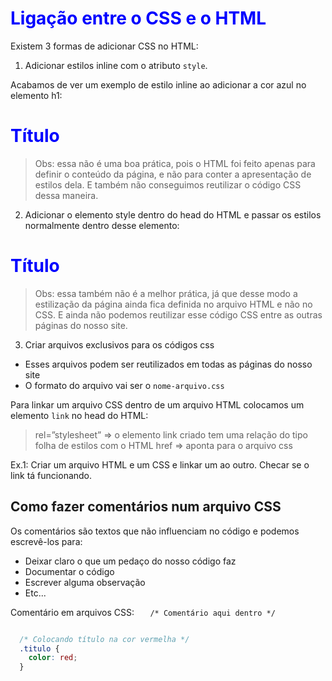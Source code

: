 # Ligação entre o CSS e o HTML

Existem 3 formas de adicionar CSS no HTML:


1. Adicionar estilos inline com o atributo `style`.

Acabamos de ver um exemplo de estilo inline ao adicionar a cor azul no elemento h1:
<body>
  <h1 id="titulo" style="color: blue">Título</h1>
</body>

> Obs: essa não é uma boa prática, pois o HTML foi feito apenas para definir o conteúdo da página, e não para conter a apresentação de estilos dela. E também não conseguimos reutilizar o código CSS dessa maneira.


2. Adicionar o elemento style dentro do head do HTML e passar os estilos normalmente dentro desse elemento:

<head>
  <style>
    h1 {
      color: blue;
    }
  </style>
</head>
<body>
  <h1>Título</h1>
</body>

> Obs: essa também não é a melhor prática, já que desse modo a estilização da página ainda fica definida no arquivo HTML e não no CSS. E ainda não podemos reutilizar esse código CSS entre as outras páginas do nosso site.


3. Criar arquivos exclusivos para os códigos css

* Esses arquivos podem ser reutilizados em todas as páginas do nosso site
* O formato do arquivo vai ser o `nome-arquivo.css`

Para linkar um arquivo CSS dentro de um arquivo HTML colocamos um elemento `link` no head do HTML:
<head>
  <link rel="stylesheet" href="nome-arquivo.css" />
</head>

> rel=”stylesheet” => o elemento link criado tem uma relação do tipo folha de estilos com o HTML
> href => aponta para o arquivo css


Ex.1: Criar um arquivo HTML e um CSS e linkar um ao outro. Checar se o link tá funcionando.



## Como fazer comentários num arquivo CSS
Os comentários são textos que não influenciam no código e podemos escrevê-los para:
- Deixar claro o que um pedaço do nosso código faz
- Documentar o código
- Escrever alguma observação
- Etc...

Comentário em arquivos CSS: `    /* Comentário aqui dentro */    `

```css

  /* Colocando título na cor vermelha */
  .titulo {
    color: red;
  }

```